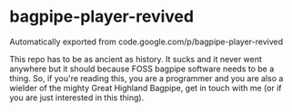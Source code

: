 # bagpipe-player-revived
Automatically exported from code.google.com/p/bagpipe-player-revived

This repo has to be as ancient as history. It sucks and it never went anywhere but it should because FOSS bagpipe
software needs to be a thing. So, if you're reading this, you are a programmer and you are also a wielder of the mighty Great Highland Bagpipe,
get in touch with me (or if you are just interested in this thing).
